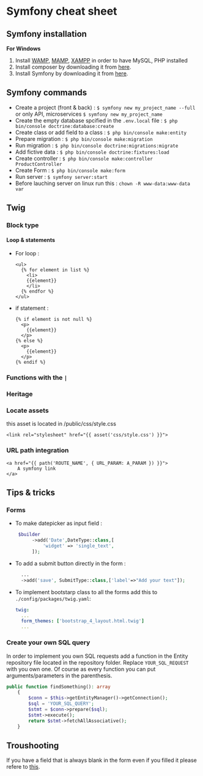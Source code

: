 # Symfony cheat sheet

## Symfony installation

**For Windows**
1. Install [WAMP](https://www.wampserver.com/), [MAMP](https://www.mamp.info/en/downloads/), [XAMPP](https://www.apachefriends.org/fr/download.html) in order to have MySQL, PHP installed
2. Install composer by downloading it from [here](https://getcomposer.org/download/).
3. Install Symfony by downloading it from [here](https://symfony.com/download).

## Symfony commands
- Create a project (front & back) : `$ symfony new my_project_name --full` or only API, microservices `$ symfony new my_project_name`
- Create the empty database spcified in the `.env.local` file : `$ php bin/console doctrine:database:create`
- Create class or add field to a class : `$ php bin/console make:entity`
- Prepare migration : `$ php bin/console make:migration`
- Run migration : `$ php bin/console doctrine:migrations:migrate`
- Add fictive data : `$ php bin/console doctrine:fixtures:load`
- Create controller : `$ php bin/console make:controller ProductController`
- Create Form : `$ php bin/console make:form`
- Run server : `$ symfony server:start`
- Before lauching server on linux run this : `chown -R www-data:www-data var`

## Twig
### Block type
#### Loop & statements
- For loop :
  ```twig
  <ul>
    {% for element in list %}
      <li>
      {{element}}
      </li>
    {% endfor %}
  </ul>
  ```
  
- if statement :
  ```twig
  {% if element is not null %}
    <p>
      {{element}}
    </p>
  {% else %}
    <p>
      {{element}}
    </p>
  {% endif %}
  ```

### Functions with the `|`
### Heritage
### Locate assets
this asset is located in /public/css/style.css
```twig
<link rel="stylesheet" href="{{ asset('css/style.css') }}">
```

### URL path integration
```twig
<a href="{{ path('ROUTE_NAME', { URL_PARAM: A_PARAM }) }}">
    A symfony link
</a>
```



## Tips & tricks

### Forms

- To make datepicker as input field : 
  ```php
   $builder
        ->add('Date',DateType::class,[
            'widget' => 'single_text',
        ]);
  ```
- To add a submit button directly in the form :
  ```php
    ...
    ->add('save', SubmitType::class,['label'=>"Add your text"]);
   ```
- To implement bootstarp class to all the forms add this to `./config/packages/twig.yaml`:
  ```yaml
  twig:
    ...
    form_themes: ['bootstrap_4_layout.html.twig']
    ...

  ```
   
### Create your own SQL query

In order to implement you own SQL requests add a function in the Entity repository file located in the repository folder.
Replace `YOUR_SQL_REQUEST` with you own one. Of course as every function you can put arguments/parameters in the parenthesis.
```php
public function findSomething(): array
    {
        $conn = $this->getEntityManager()->getConnection();
        $sql = 'YOUR_SQL_QUERY';
        $stmt = $conn->prepare($sql);
        $stmt->execute();
        return $stmt->fetchAllAssociative();
    }
```

## Troushooting

If you have a field that is always blank in the form even if you filled it please refere to [this](https://ourcodeworld.com/articles/read/1388/how-to-solve-symfony-5-exception-argument-1-passed-to-symfonybridgedoctrineformchoicelistidreader-getidvalue-must-be-an-object-or-null-string-given).
